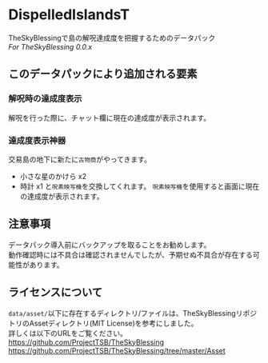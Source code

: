 # DispelledIslandsT
TheSkyBlessingで島の解呪達成度を把握するためのデータパック  
*For TheSkyBlessing 0.0.x*

## このデータパックにより追加される要素

### 解呪時の達成度表示
解呪を行った際に、チャット欄に現在の達成度が表示されます。

### 達成度表示神器
交易島の地下に新たに`古物商`がやってきます。
- 小さな星のかけら x2
- 時計 x1
と`呪素映写機`を交換してくれます。
`呪素映写機`を使用すると画面に現在の達成度が表示されます。

## 注意事項
データパック導入前にバックアップを取ることをお勧めします。  
動作確認時には不具合は確認されませんでしたが、予期せぬ不具合が存在する可能性があります。

## ライセンスについて
`data/asset/`以下に存在するディレクトリ/ファイルは、TheSkyBlessingリポジトリのAssetディレクトリ(MIT License)を参考にしました。  
詳しくは以下のURLをご覧ください。
https://github.com/ProjectTSB/TheSkyBlessing
https://github.com/ProjectTSB/TheSkyBlessing/tree/master/Asset